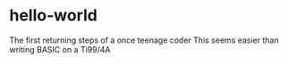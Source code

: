 # hello-world
The first returning steps of a once teenage coder
This seems easier than writing BASIC on a Ti99/4A
